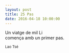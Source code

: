 ```yaml
---
layout: post
title: 25 Pas
date: 2016-04-18 10:00:00
---
```


Un viatge de mil Li<br />
comença amb un primer pas.<br />

<small>Lao Tsé</small>

